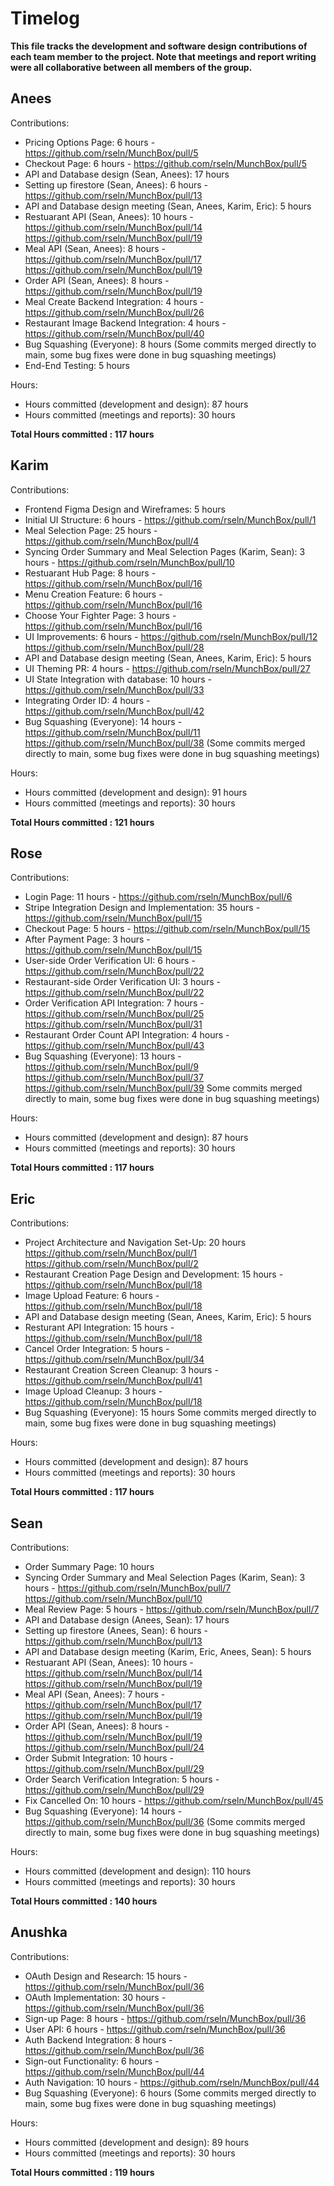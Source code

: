 # Timelog

**This file tracks the development and software design contributions of each team member to the project. Note that meetings and report writing were all collaborative between all members of the group.**


## Anees

Contributions:
- Pricing Options Page: 6 hours - https://github.com/rseln/MunchBox/pull/5
- Checkout Page: 6 hours - https://github.com/rseln/MunchBox/pull/5
- API and Database design (Sean, Anees): 17 hours
- Setting up firestore (Sean, Anees): 6 hours - https://github.com/rseln/MunchBox/pull/13
- API and Database design meeting (Sean, Anees, Karim, Eric): 5 hours
- Restuarant API (Sean, Anees): 10 hours - https://github.com/rseln/MunchBox/pull/14 https://github.com/rseln/MunchBox/pull/19
- Meal API (Sean, Anees): 8 hours - https://github.com/rseln/MunchBox/pull/17 https://github.com/rseln/MunchBox/pull/19
- Order API (Sean, Anees): 8 hours - https://github.com/rseln/MunchBox/pull/19
- Meal Create Backend Integration: 4 hours - https://github.com/rseln/MunchBox/pull/26
- Restaurant Image Backend Integration: 4 hours - https://github.com/rseln/MunchBox/pull/40
- Bug Squashing (Everyone): 8 hours (Some commits merged directly to main, some bug fixes were done in bug squashing meetings)
- End-End Testing: 5 hours

Hours:
- Hours committed (development and design): 87 hours
- Hours committed (meetings and reports): 30 hours

**Total Hours committed : 117 hours**

## Karim

Contributions:
- Frontend Figma Design and Wireframes: 5 hours
- Initial UI Structure: 6 hours - https://github.com/rseln/MunchBox/pull/1
- Meal Selection Page: 25 hours - https://github.com/rseln/MunchBox/pull/4 
- Syncing Order Summary and Meal Selection Pages (Karim, Sean): 3 hours - https://github.com/rseln/MunchBox/pull/10
- Restuarant Hub Page: 8 hours - https://github.com/rseln/MunchBox/pull/16
- Menu Creation Feature: 6 hours - https://github.com/rseln/MunchBox/pull/16
- Choose Your Fighter Page: 3 hours - https://github.com/rseln/MunchBox/pull/16
- UI Improvements: 6 hours - https://github.com/rseln/MunchBox/pull/12 https://github.com/rseln/MunchBox/pull/28
- API and Database design meeting (Sean, Anees, Karim, Eric): 5 hours
- UI Theming PR: 4 hours - https://github.com/rseln/MunchBox/pull/27
- UI State Integration with database: 10 hours - https://github.com/rseln/MunchBox/pull/33
- Integrating Order ID: 4 hours - https://github.com/rseln/MunchBox/pull/42
- Bug Squashing (Everyone): 14 hours - https://github.com/rseln/MunchBox/pull/11 https://github.com/rseln/MunchBox/pull/38 (Some commits merged directly to main, some bug fixes were done in bug squashing meetings)

Hours:
- Hours committed (development and design): 91 hours
- Hours committed (meetings and reports): 30 hours

**Total Hours committed : 121 hours**

## Rose

Contributions:
- Login Page: 11 hours - https://github.com/rseln/MunchBox/pull/6
- Stripe Integration Design and Implementation: 35 hours - https://github.com/rseln/MunchBox/pull/15
- Checkout Page: 5 hours - https://github.com/rseln/MunchBox/pull/15
- After Payment Page: 3 hours - https://github.com/rseln/MunchBox/pull/15
- User-side Order Verification UI: 6 hours - https://github.com/rseln/MunchBox/pull/22
- Restaurant-side Order Verification UI: 3 hours - https://github.com/rseln/MunchBox/pull/22
- Order Verification API Integration: 7 hours -  https://github.com/rseln/MunchBox/pull/25  https://github.com/rseln/MunchBox/pull/31
- Restaurant Order Count API Integration: 4 hours - https://github.com/rseln/MunchBox/pull/43
- Bug Squashing (Everyone): 13 hours - https://github.com/rseln/MunchBox/pull/9 https://github.com/rseln/MunchBox/pull/37 https://github.com/rseln/MunchBox/pull/39 Some commits merged directly to main, some bug fixes were done in bug squashing meetings)

Hours:
- Hours committed (development and design): 87 hours
- Hours committed (meetings and reports): 30 hours

**Total Hours committed : 117 hours**

## Eric

Contributions:
- Project Architecture and Navigation Set-Up: 20 hours https://github.com/rseln/MunchBox/pull/1 https://github.com/rseln/MunchBox/pull/2
- Restaurant Creation Page Design and Development: 15 hours - https://github.com/rseln/MunchBox/pull/18
- Image Upload Feature: 6 hours - https://github.com/rseln/MunchBox/pull/18
- API and Database design meeting (Sean, Anees, Karim, Eric): 5 hours 
- Resturant API Integration: 15 hours - https://github.com/rseln/MunchBox/pull/18
- Cancel Order Integration: 5 hours - https://github.com/rseln/MunchBox/pull/34
- Restaurant Creation Screen Cleanup: 3 hours - https://github.com/rseln/MunchBox/pull/41
- Image Upload Cleanup: 3 hours - https://github.com/rseln/MunchBox/pull/18
- Bug Squashing (Everyone): 15 hours Some commits merged directly to main, some bug fixes were done in bug squashing meetings)
  
Hours:
- Hours committed (development and design): 87 hours
- Hours committed (meetings and reports): 30 hours

**Total Hours committed : 117 hours**


## Sean

Contributions:
- Order Summary Page: 10 hours 
- Syncing Order Summary and Meal Selection Pages (Karim, Sean): 3 hours - https://github.com/rseln/MunchBox/pull/7 https://github.com/rseln/MunchBox/pull/10
- Meal Review Page: 5 hours - https://github.com/rseln/MunchBox/pull/7
- API and Database design (Anees, Sean): 17 hours
- Setting up firestore (Anees, Sean): 6 hours - https://github.com/rseln/MunchBox/pull/13
- API and Database design meeting (Karim, Eric, Anees, Sean): 5 hours 
- Restuarant API (Sean, Anees): 10 hours - https://github.com/rseln/MunchBox/pull/14 https://github.com/rseln/MunchBox/pull/19
- Meal API (Sean, Anees): 7 hours - https://github.com/rseln/MunchBox/pull/17 https://github.com/rseln/MunchBox/pull/19
- Order API (Sean, Anees): 8 hours - https://github.com/rseln/MunchBox/pull/19 https://github.com/rseln/MunchBox/pull/24
- Order Submit Integration: 10 hours - https://github.com/rseln/MunchBox/pull/29
- Order Search Verification Integration: 5 hours - https://github.com/rseln/MunchBox/pull/29
- Fix Cancelled On: 10 hours - https://github.com/rseln/MunchBox/pull/45
- Bug Squashing (Everyone): 14 hours - https://github.com/rseln/MunchBox/pull/36 (Some commits merged directly to main, some bug fixes were done in bug squashing meetings)

Hours:
- Hours committed (development and design): 110 hours
- Hours committed (meetings and reports): 30 hours

**Total Hours committed : 140 hours**

## Anushka

Contributions:
-  OAuth Design and Research: 15 hours - https://github.com/rseln/MunchBox/pull/36
-  OAuth Implementation: 30 hours - https://github.com/rseln/MunchBox/pull/36
-  Sign-up Page: 8 hours - https://github.com/rseln/MunchBox/pull/36
-  User API: 6 hours - https://github.com/rseln/MunchBox/pull/36
-  Auth Backend Integration: 8 hours - https://github.com/rseln/MunchBox/pull/36
-  Sign-out Functionality: 6 hours - https://github.com/rseln/MunchBox/pull/44
-  Auth Navigation: 10 hours - https://github.com/rseln/MunchBox/pull/44
-  Bug Squashing (Everyone): 6 hours (Some commits merged directly to main, some bug fixes were done in bug squashing meetings)

Hours:
- Hours committed (development and design): 89 hours
- Hours committed (meetings and reports): 30 hours

**Total Hours committed : 119 hours**


